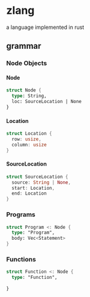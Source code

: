 # zlang
a language implemented in rust

## grammar

### Node Objects
#### Node
```rust
struct Node {
  type: String,
  loc: SourceLocation | None
}
```

#### Location
```rust
struct Location {
  row: usize,
  column: usize
}
```

#### SourceLocation
```rust
struct SourceLocation {
  source: String | None,
  start: Location,
  end: Location
}
```

### Programs
```rust
struct Program <: Node {
  type: "Program",
  body: Vec<Statement>
}
```

### Functions
```rust
struct Function <: Node {
  type: "Function",
  
}
```

